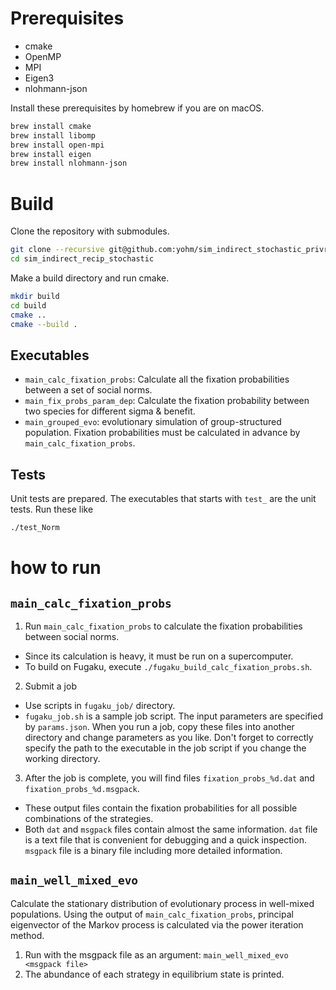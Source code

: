 # Prerequisites

- cmake
- OpenMP
- MPI
- Eigen3
- nlohmann-json

Install these prerequisites by homebrew if you are on macOS.

```bash
brew install cmake
brew install libomp
brew install open-mpi
brew install eigen
brew install nlohmann-json
```

# Build

Clone the repository with submodules.

```bash
git clone --recursive git@github.com:yohm/sim_indirect_stochastic_privrep.git
cd sim_indirect_recip_stochastic
```

Make a build directory and run cmake.

```bash
mkdir build
cd build
cmake ..
cmake --build .
```

## Executables

- `main_calc_fixation_probs`: Calculate all the fixation probabilities between a set of social norms.
- `main_fix_probs_param_dep`: Calculate the fixation probability between two species for different sigma & benefit.
- `main_grouped_evo`: evolutionary simulation of group-structured population. Fixation probabilities must be calculated in advance by `main_calc_fixation_probs`.

## Tests

Unit tests are prepared. The executables that starts with `test_` are the unit tests. Run these like

```bash
./test_Norm
```

# how to run

## `main_calc_fixation_probs`

1. Run `main_calc_fixation_probs` to calculate the fixation probabilities between social norms.
  - Since its calculation is heavy, it must be run on a supercomputer.
  - To build on Fugaku, execute `./fugaku_build_calc_fixation_probs.sh`.
2. Submit a job
  - Use scripts in `fugaku_job/` directory.
  - `fugaku_job.sh` is a sample job script. The input parameters are specified by `params.json`. When you run a job, copy these files into another directory and change parameters as you like. Don't forget to correctly specify the path to the executable in the job script if you change the working directory.
3. After the job is complete, you will find files `fixation_probs_%d.dat` and `fixation_probs_%d.msgpack`.
  - These output files contain the fixation probabilities for all possible combinations of the strategies.
  - Both `dat` and `msgpack` files contain almost the same information. `dat` file is a text file that is convenient for debugging and a quick inspection. `msgpack` file is a binary file including more detailed information.

## `main_well_mixed_evo`

Calculate the stationary distribution of evolutionary process in well-mixed populations.
Using the output of `main_calc_fixation_probs`, principal eigenvector of the Markov process is calculated via the power iteration method.

1. Run with the msgpack file as an argument: `main_well_mixed_evo <msgpack file>`
2. The abundance of each strategy in equilibrium state is printed.



